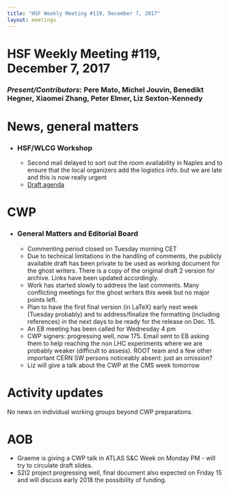 ```yaml
---
title: "HSF Weekly Meeting #119, December 7, 2017"
layout: meetings
---
```


# HSF Weekly Meeting #119, December 7, 2017

### *Present/Contributors*: Pere Mato, Michel Jouvin, Benedikt Hegner, Xiaomei Zhang, Peter Elmer, Liz Sexton-Kennedy

News, general matters
=====================

-   ### HSF/WLCG Workshop
    - Second mail delayed to sort out the room availability in Naples and to ensure that the local organizers add the logistics info. but we are late and this is now really urgent
     - [Draft agenda](https://indico.cern.ch/event/658060/timetable/#all.detailed) 

CWP
===

-   ### General Matters and Editorial Board
    -  Commenting period closed on Tuesday morning CET
    - Due to technical limitations in the handling of comments, the publicly available draft has been private to be used as working document for the ghost writers. There is a copy of the original draft 2 version for archive. Links have been updated accordingly.
    - Work has started slowly to address the last comments. Many conflicting meetings for the ghost writers this week but no major points left.
    - Plan to have the first final version (in LaTeX) early next week (Tuesday probably) and to address/finalize the formatting (including references) in the next days to be ready for the release on Dec. 15.
    - An EB meeting has been called for Wednesday 4 pm
    - CWP signers: progressing well, now 175. Email sent to EB asking them to help reaching the non LHC experiments where we are probably weaker (difficult to assess). ROOT team and a few other important CERN SW persons noticeably absent: just an omission?
    - Liz will give a talk about the CWP at the CMS week tomorrow

Activity updates
================

No news on individual working groups beyond CWP preparations. 



AOB
===

-   Graeme is giving a CWP talk in ATLAS S&C Week on Monday PM - will try to circulate draft slides.
- S2I2 project progressing well, final document also expected on Friday 15 and will discuss early 2018 the possibility of funding.

